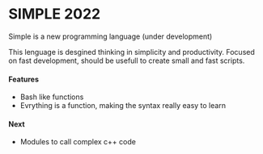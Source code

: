 # SIMPLE 2022

Simple is a new programming language (under development)

This lenguage is desgined thinking in simplicity and productivity. Focused on fast development, should be usefull to create small and fast scripts. 

#### Features
- Bash like functions
- Evrything is a function, making the syntax really easy to learn


#### Next
- Modules to call complex c++ code
